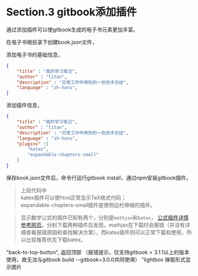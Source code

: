 # Section.3 gitbook添加插件

通过添加插件可以使gitbook生成的电子书元素更加丰富。

在电子书根目录下创建book.json文件，

添加电子书的基础信息，

```JSON
{
    "title" : "我的学习笔记",
    "author" : "litan",
    "description" : "日常工作中用到的一些技术总结",
    "language" : "zh-hans",
}
```

添加插件信息，

```JSON
{
    "title" : "我的学习笔记",
    "author" : "litan",
    "description" : "日常工作中用到的一些技术总结",
    "language" : "zh-hans",
    "plugins" :[
        "katex",
        "expandable-chapters-small"
    ]
}
```

保存book.json文件后，命令行运行gitbook install，通过npm安装gitbook插件。

>上段代码中\
katex插件可以使html正常显示TeX格式代码；\
expandable-chapters-small插件是使侧边栏伸缩的插件。

>显示数学公式的插件已知有两个，分别是`mathjax`和`katex`， [公式插件详情参考网页](https://chrisniael.gitbooks.io/gitbook-documentation/content/format/math.html)。分别下载两种插件后发现，mathjax在下载时会报错（并没有详细查看报错原因和查找解决方案），而katex插件则可以正常下载和使用，所以比较推荐优先下载katex。

  "back-to-top-button",   返回顶部  （报错提示，仅支持gitbook > 3.1.1以上的版本使用，故无法与gitbook build --gitbook=3.0.0共同使用）
  "lightbox 弹窗形式显示图片
